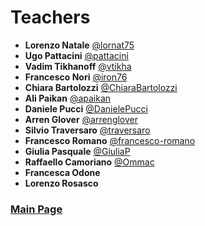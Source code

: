 # Teachers

- **Lorenzo Natale** [@lornat75](https://github.com/lornat75)
- **Ugo Pattacini** [@pattacini](https://github.com/pattacini)
- **Vadim Tikhanoff** [@vtikha](https://github.com/vtikha)
- **Francesco Nori** [@iron76](https://github.com/iron76)
- **Chiara Bartolozzi** [@ChiaraBartolozzi](https://github.com/ChiaraBartolozzi)
- **Ali Paikan** [@apaikan](https://github.com/apaikan)
- **Daniele Pucci** [@DanielePucci](https://github.com/DanielePucci)
- **Arren Glover** [@arrenglover](https://github.com/arrenglover)
- **Silvio Traversaro** [@traversaro](https://github.com/traversaro)
- **Francesco Romano** [@francesco-romano](https://github.com/francesco-romano)
- **Giulia Pasquale** [@GiuliaP](https://github.com/GiuliaP)
- **Raffaello Camoriano** [@Ommac](https://github.com/Ommac)
- **Francesca Odone**
- **Lorenzo Rosasco**

### [Main Page](./README.md)
